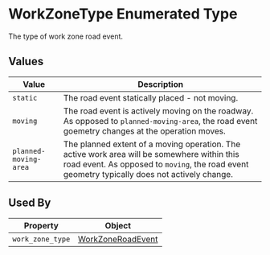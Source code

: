 # WorkZoneType Enumerated Type
The type of work zone road event.

## Values
Value | Description
--- | ---
`static` | The road event statically placed - not moving.
`moving` | The road event is actively moving on the roadway. As opposed to `planned-moving-area`, the road event goemetry changes at the operation moves.
`planned-moving-area` | The planned extent of a moving operation.  The active work area will be somewhere within this road event.  As opposed to `moving`, the road event geometry typically does not actively change.

## Used By
Property | Object
--- | ---
`work_zone_type` | [WorkZoneRoadEvent](/spec-content/objects/WorkZoneRoadEvent.md)
